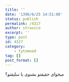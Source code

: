 ```yaml
---
title: ''
date: '1396/6/25 14:51:00'
status: publish
permalink: /4317
author: straxico
excerpt: ''
type: post
id: 4317
category:
    - tytomood
tag: []
post_format: []
---
```

میخوای حقیقتو بشنوی یا سلیقتو؟